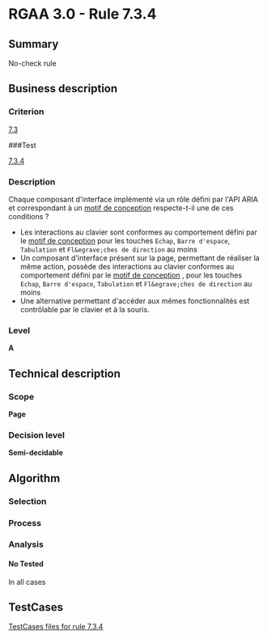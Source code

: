 # RGAA 3.0 -  Rule 7.3.4

## Summary

No-check rule

## Business description

### Criterion

[7.3](http://disic.github.io/rgaa_referentiel_en/RGAA3.0_Criteria_English_version_v1.html#crit-7-3)

###Test

[7.3.4](http://disic.github.io/rgaa_referentiel_en/RGAA3.0_Criteria_English_version_v1.html#test-7-3-4)

### Description

Chaque composant d'interface impl&eacute;ment&eacute; via un r&ocirc;le d&eacute;fini par l'API ARIA et correspondant &agrave; un <a href="http://references.modernisation.gouv.fr/referentiel-technique-0#mMotifConception">motif de conception</a> respecte-t-il une de ces conditions ? 
 
 * Les interactions au clavier sont conformes au comportement d&eacute;fini par le <a href="http://references.modernisation.gouv.fr/referentiel-technique-0#mMotifConception">motif de conception</a> pour les touches `Echap`, `Barre d'espace`, `Tabulation` et `Fl&egrave;ches de direction` au moins 
 * Un composant d'interface pr&eacute;sent sur la page, permettant de r&eacute;aliser la m&ecirc;me action, poss&egrave;de des interactions au clavier conformes au comportement d&eacute;fini par le <a href="http://references.modernisation.gouv.fr/referentiel-technique-0#mMotifConception">motif de conception</a> , pour les touches `Echap`, `Barre d'espace`, `Tabulation` et `Fl&egrave;ches de direction` au moins 
 * Une alternative permettant d'acc&eacute;der aux m&ecirc;mes fonctionnalit&eacute;s est contr&ocirc;lable par le clavier et &agrave; la souris. 


### Level

**A**

## Technical description

### Scope

**Page**

### Decision level

**Semi-decidable**

## Algorithm

### Selection

### Process

### Analysis

#### No Tested 

In all cases



##  TestCases 

[TestCases files for rule 7.3.4](https://github.com/Asqatasun/Asqatasun/tree/master/rules/rules-rgaa3.0/src/test/resources/testcases/rgaa30/Rgaa30Rule070304/) 


